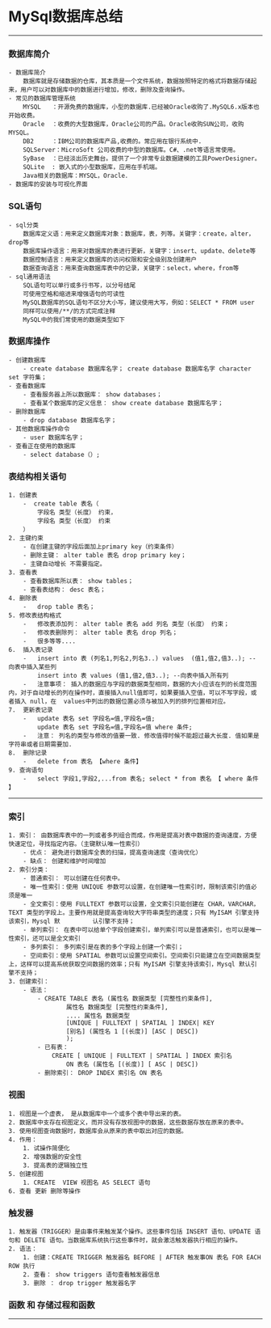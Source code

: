# MySql数据库总结 #

----------
### 数据库简介 ###
	- 数据库简介
		数据库就是存储数据的仓库，其本质是一个文件系统，数据按照特定的格式将数据存储起来，用户可以对数据库中的数据进行增加，修改，删除及查询操作。
	- 常见的数据库管理系统
		MYSQL	：开源免费的数据库，小型的数据库.已经被Oracle收购了.MySQL6.x版本也开始收费。
		Oracle	：收费的大型数据库，Oracle公司的产品。Oracle收购SUN公司，收购MYSQL。
		DB2		：IBM公司的数据库产品,收费的。常应用在银行系统中.
		SQLServer：MicroSoft 公司收费的中型的数据库。C#、.net等语言常使用。
		SyBase	：已经淡出历史舞台。提供了一个非常专业数据建模的工具PowerDesigner。
		SQLite	: 嵌入式的小型数据库，应用在手机端。
		Java相关的数据库：MYSQL，Oracle．
	- 数据库的安装与可视化界面
### SQL语句 ###
	
	- sql分类
		数据库定义语：用来定义数据库对象：数据库，表，列等。关键字：create，alter，drop等 
		数据库操作语言：用来对数据库的表进行更新，关键字：insert、update、delete等
		数据控制语言：用来定义数据库的访问权限和安全级别及创建用户
		数据查询语言：用来查询数据库表中的记录，关键字：select，where，from等
	- sql通用语法
		SQL语句可以单行或多行书写，以分号结尾
		可使用空格和缩进来增强语句的可读性
		MySQL数据库的SQL语句不区分大小写，建议使用大写，例如：SELECT * FROM user
		同样可以使用/**/的方式完成注释
		MySQL中的我们常使用的数据类型如下
### 数据库操作 ###
	- 创建数据库
		- create database 数据库名字； create database 数据库名字 character set 字符集；
	- 查看数据库
		- 查看服务器上所以数据库： show databases；
		- 查看某个数据库的定义信息： show create database 数据库名字；
	- 删除数据库
		- drop database 数据库名字；
	- 其他数据库操作命令
		- user 数据库名字；
	- 查看正在使用的数据库
		- select database（）;
### 表结构相关语句 ###
	1. 创建表
		-  create table 表名（
			字段名 类型（长度） 约束，
			字段名 类型（长度） 约束
		）
	2. 主键约束
		- 在创建主键的字段后面加上primary key（约束条件）
		- 删除主键： alter table 表名 drop primary key；
		- 主键自动增长 不需要指定。
	3. 查看表
		- 查看数据库所以表： show tables；
		- 查看表结构： desc 表名；
	4. 删除表
		-	drop table 表名；
	5. 修改表结构格式
		-	修改表添加列： alter table 表名 add 列名 类型（长度） 约束；
		-	修改表删除列： alter table 表名 drop 列名；
		-	很多等等....
	6.	插入表记录
		-	insert into 表 (列名1,列名2,列名3..) values  (值1,值2,值3..); -- 向表中插入某些列
			insert into 表 values (值1,值2,值3..); --向表中插入所有列
		-	注意事项： 插入的数据应与字段的数据类型相同，数据的大小应该在列的长度范围内，对于自动增长的列在操作时，直接插入null值即可，如果要插入空值，可以不写字段，或者插入 null，在	values中列出的数据位置必须与被加入列的排列位置相对应。
	7.	更新表记录
		-	update 表名 set 字段名=值,字段名=值;
			update 表名 set 字段名=值,字段名=值 where 条件;
		-	注意： 列名的类型与修改的值要一致. 修改值得时候不能超过最大长度. 值如果是字符串或者日期需要加.
	8.  删除记录
		-	delete from 表名 【where 条件】
	9. 查询语句
		-	select 字段1,字段2,...from 表名; select * from 表名 【 where 条件 	】

----------

### 索引 ###
	1. 索引： 由数据库表中的一列或者多列组合而成，作用是提高对表中数据的查询速度，方便快速定位，寻找指定内容。（主键默认唯一性索引）
		- 优点： 避免进行数据库全表的扫描，提高查询速度（查询优化）
		- 缺点： 创建和维护时间增加
	2. 索引分类：
		- 普通索引： 可以创建在任何表中。
		- 唯一性索引：使用 UNIQUE 参数可以设置，在创建唯一性索引时，限制该索引的值必须是唯一
		- 全文索引：使用 FULLTEXT 参数可以设置，全文索引只能创建在 CHAR，VARCHAR，TEXT 类型的字段上。主要作用就是提高查询较大字符串类型的速度；只有 MyISAM 引擎支持该索引，Mysql 默			认引擎不支持；	
		- 单列索引： 在表中可以给单个字段创建索引，单列索引可以是普通索引，也可以是唯一性索引，还可以是全文索引
		- 多列索引： 多列索引是在表的多个字段上创建一个索引；
		- 空间索引：使用 SPATIAL 参数可以设置空间索引。空间索引只能建立在空间数据类型上，这样可以提高系统获取空间数据的效率；只有 MyISAM 引擎支持该索引，Mysql 默认引擎不支持；
	3. 创建索引：
		- 语法： 
			- CREATE TABLE 表名 (属性名 数据类型 [完整性约束条件],
					属性名 数据类型 [完整性约束条件],
					.... 属性名 数据类型
					[UNIQUE | FULLTEXT | SPATIAL ] INDEX| KEY
					[别名] (属性名 1 [(长度)] [ASC | DESC])
					);
			- 已有表：
				CREATE [ UNIQUE | FULLTEXT | SPATIAL ] INDEX 索引名
					ON 表名 (属性名 [(长度)] [ ASC | DESC])	
			- 删除索引： DROP INDEX 索引名 ON 表名
### 视图 ###
	1. 视图是一个虚表， 是从数据库中一个或多个表中导出来的表。
	2. 数据库中支存在视图定义，而并没有存放视图中的数据，这些数据存放在原来的表中。
	3. 使用视图查询数据时，数据库会从原来的表中取出对应的数据。
	4. 作用：
		1. 试操作简便化
		2. 增强数据的安全性
		3. 提高表的逻辑独立性
	5. 创建视图
		1. CREATE  VIEW 视图名 AS SELECT 语句
	6. 查看 更新 删除等操作
### 触发器 ###
	1. 触发器（TRIGGER）是由事件来触发某个操作。这些事件包括 INSERT 语句、UPDATE 语句和 DELETE 语句。当数据库系统执行这些事件时，就会激活触发器执行相应的操作。
	2. 语法：
		1. 创建：CREATE TRIGGER 触发器名 BEFORE | AFTER 触发事ON 表名 FOR EACH ROW 执行
		2. 查看： show triggers 语句查看触发器信息
		3. 删除 ： drop trigger 触发器名字
### 函数 和 存储过程和函数 ###

----------
